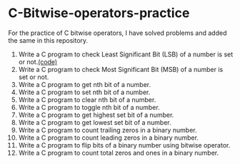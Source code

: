 # C-Bitwise-operators-practice
For the practice of C bitwise operators, I have solved problems and added the same in this repository.
1. Write a C program to check Least Significant Bit (LSB) of a number is set or not.[(code)](https://github.com/Udhays07/C-Bitwise-operators-practice/blob/main/LSB.c)
2. Write a C program to check Most Significant Bit (MSB) of a number is set or not.
3. Write a C program to get nth bit of a number.
4. Write a C program to set nth bit of a number.
5. Write a C program to clear nth bit of a number.
6. Write a C program to toggle nth bit of a number.
7. Write a C program to get highest set bit of a number.
8. Write a C program to get lowest set bit of a number.
9. Write a C program to count trailing zeros in a binary number.
10. Write a C program to count leading zeros in a binary number.
11. Write a C program to flip bits of a binary number using bitwise operator.
12. Write a C program to count total zeros and ones in a binary number.

